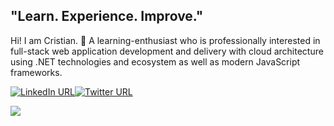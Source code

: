 ## "Learn. Experience. Improve."

Hi! I am Cristian. 👋 A learning-enthusiast who is professionally interested in full-stack web application development and delivery with cloud architecture using .NET technologies and ecosystem as well as modern JavaScript frameworks.

[![LinkedIn URL](https://img.shields.io/static/v1?color=blue&label=linkedin&logo=linkedin&logoColor=white&style=for-the-badge&message=Connect)](https://www.linkedin.com/in/cristianmayo)[![Twitter URL](https://img.shields.io/static/v1?color=blue&label=twitter&logo=twitter&logoColor=white&style=for-the-badge&message=Connect)](https://twitter.com/xi4nmayo) 

<!--- 

[![Pluralsight Profile](https://img.shields.io/static/v1?color=blue&label=pluralsight&logo=pluralsight&logoColor=white&style=for-the-badge&message=Profile)](https://app.pluralsight.com/profile/xi4nmayo) 

--->

<img src="https://github-contribution-stats.vercel.app/api/?username=cristianmayo" />
